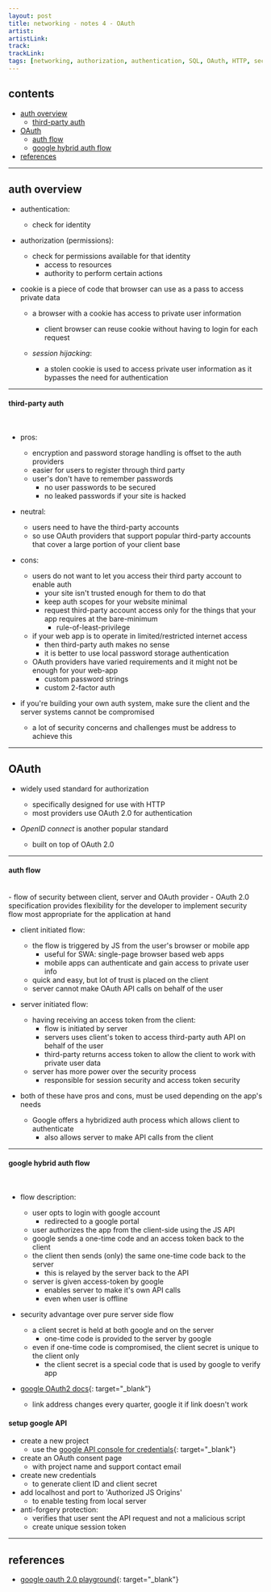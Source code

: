 ```yaml
---
layout: post
title: networking - notes 4 - OAuth
artist: 
artistLink: 
track: 
trackLink: 
tags: [networking, authorization, authentication, SQL, OAuth, HTTP, security ]
---
```


## contents

- [auth overview](#auth-overview)
    - [third-party auth](#third-party-auth)
- [OAuth](#oauth)
    - [auth flow](#auth-flow)
    - [google hybrid auth flow](#google-hybrid-auth-flow)
- [references](#references)
<hr>

## auth overview

- authentication: 
    - check for identity

- authorization (permissions):
    - check for permissions available for that identity
        - access to resources 
        - authority to perform certain actions

- cookie is a piece of code that browser can use as a pass to access private data 
    - a browser with a cookie has access to private user information 
        - client browser can reuse cookie without having to login for each request

    - *session hijacking*:
        - a stolen cookie is used to access private user information as it bypasses the need for authentication

<hr>  

#### third-party auth
<br>

- pros:
    - encryption and password storage handling is offset to the auth providers
    - easier for users to register through third party
    - user's don't have to remember passwords
        - no user passwords to be secured 
        - no leaked passwords if your site is hacked
- neutral:
    - users need to have the third-party accounts
    - so use OAuth providers that support popular third-party accounts that cover a large portion of your client base
- cons:
    - users do not want to let you access their third party account to enable auth 
        - your site isn't trusted enough for them to do that
        - keep auth scopes for your website minimal
        - request third-party account access only for the things that your app requires at the bare-minimum 
            - rule-of-least-privilege
    - if your web app is to operate in limited/restricted internet access
        - then third-party auth makes no sense 
        - it is better to use local password storage authentication
    - OAuth providers have varied requirements and it might not be enough for your web-app 
        - custom password strings 
        - custom 2-factor auth 

- if you're building your own auth system, make sure the client and the server systems cannot be compromised
    - a lot of security concerns and challenges must be address to achieve this

<hr>

## OAuth 

- widely used standard for authorization
    - specifically designed for use with HTTP
    - most providers use OAuth 2.0 for authentication 

- *OpenID connect* is another popular standard 
    - built on top of OAuth 2.0

<hr>

#### auth flow
<br>
- flow of security between client, server and OAuth provider
- OAuth 2.0 specification provides flexibility for the developer to implement security flow most appropriate for the application at hand

- client initiated flow:    
    - the flow is triggered by JS from the user's browser or mobile app
        - useful for SWA: single-page browser based web apps
        - mobile apps can authenticate and gain access to private user info
    - quick and easy, but lot of trust is placed on the client 
    - server cannot make OAuth API calls on behalf of the user

- server initiated flow:
    - having receiving an access token from the client:
        - flow is initiated by server 
        - servers uses client's token to access third-party auth API on behalf of the user
        - third-party returns access token to allow the client to work with private user data
    - server has more power over the security process
        - responsible for session security and access token security 

- both of these have pros and cons, must be used depending on the app's needs
    - Google offers a hybridized auth process which allows client to authenticate 
        - also allows server to make API calls from the client 

<hr>

#### google hybrid auth flow
<br>

- flow description:
    - user opts to login with google account
        - redirected to a google portal
    - user authorizes the app from the client-side using the JS API
    - google sends a one-time code and an access token back to the client
    - the client then sends (only) the same one-time code back to the server
        - this is relayed by the server back to the API
    - server is given access-token by google
        - enables server to make it's own API calls
        - even when user is offline

- security advantage over pure server side flow
    - a client secret is held at both google and on the server
        - one-time code is provided to the server by google
    - even if one-time code is compromised, the client secret is unique to the client only 
        - the client secret is a special code that is used by google to verify app

- [google OAuth2 docs](https://developers.google.com/adwords/api/docs/guides/authentication){: target="_blank"}
    - link address changes every quarter, google it if link doesn't work

#### setup google API

- create a new project 
    - use the [google API console for credentials](https://console.developers.google.com/apis/credentials){: target="_blank"}
- create an OAuth consent page 
    - with project name and support contact email
- create new credentials
    - to generate client ID and client secret 
- add localhost and port to 'Authorized JS Origins' 
    - to enable testing from local server
- anti-forgery protection: 
    - verifies that user sent the API request and not a malicious script
    - create unique session token 


<hr>

## references

- [google oauth 2.0 playground](https://developers.google.com/oauthplayground/){: target="_blank"}